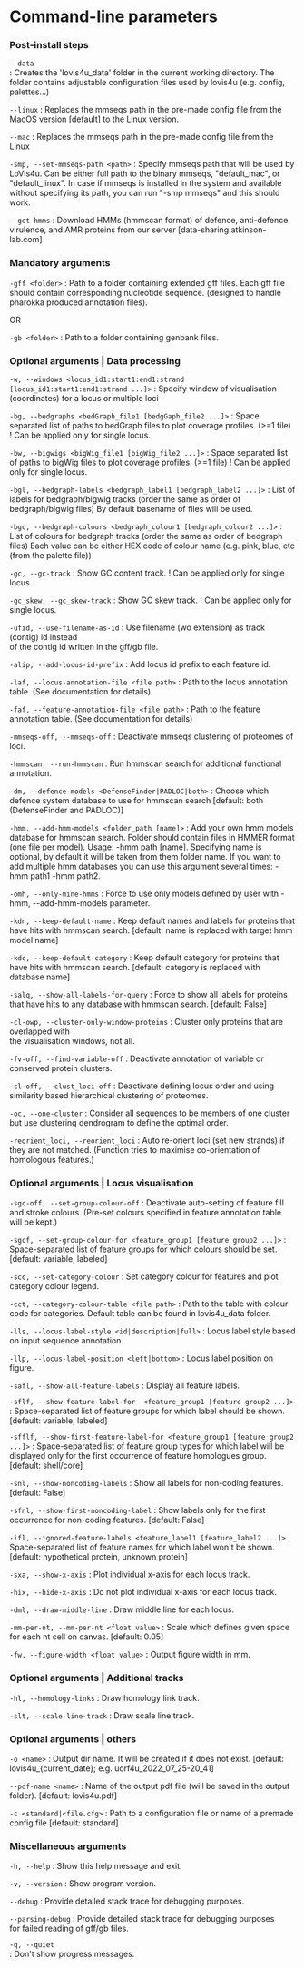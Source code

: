 # Сommand-line parameters



### Post-install steps

`--data`  
:    Creates the 'lovis4u_data' folder in the current working directory.
     The folder contains adjustable configuration files used by lovis4u
     (e.g. config, palettes...)

`--linux`
:    Replaces the mmseqs path in the pre-made config file from the MacOS
     version [default] to the Linux version.

`--mac`
:    Replaces the mmseqs path in the pre-made config file from the Linux

`-smp, --set-mmseqs-path <path>`
:	Specify mmseqs path that will be used by LoVis4u. Can be either full path
    to the binary mmseqs, "default_mac", or "default_linux". In case if mmseqs
    is installed in the system and available without specifying its path, you can
    run "-smp mmseqs" and this should work.

`--get-hmms`
:    Download HMMs (hmmscan format) of defence, anti-defence, virulence,
     and AMR proteins from our server [data-sharing.atkinson-lab.com]

### Mandatory arguments
`-gff <folder>`
:    Path to a folder containing extended gff files.
     Each gff file should contain corresponding nucleotide sequence.
     (designed to handle pharokka produced annotation files).

 OR

`-gb <folder>`
:    Path to a folder containing genbank files.

### Optional arguments | Data processing
`-w, --windows <locus_id1:start1:end1:strand [locus_id1:start1:end1:strand ...]>`
:    Specify window of visualisation (coordinates) for a locus or multiple loci

`-bg, --bedgraphs <bedGraph_file1 [bedgGaph_file2 ...]>`
:    Space separated list of paths to bedGraph files to plot coverage profiles.
     (>=1 file) ! Can be applied only for single locus.

`-bw, --bigwigs <bigWig_file1 [bigWig_file2 ...]>`
:    Space separated list of paths to bigWig files to plot coverage profiles.
     (>=1 file) ! Can be applied only for single locus.

`-bgl, --bedgraph-labels <bedgraph_label1 [bedgraph_label2 ...]>`
:    List of labels for bedgraph/bigwig tracks (order the same as order of bedgraph/bigwig files)
     By default basename of files will be used.

`-bgc, --bedgraph-colours <bedgraph_colour1 [bedgraph_colour2 ...]>`
:    List of colours for bedgraph tracks (order the same as order of bedgraph files)
    Each value can be either HEX code of colour name (e.g. pink, blue, etc (from the palette file))

`-gc, --gc-track`
:    Show GC content track. ! Can be applied only for single locus.

`-gc_skew, --gc_skew-track`
:    Show GC skew track. ! Can be applied only for single locus.

`-ufid, --use-filename-as-id`
:    Use filename (wo extension) as track (contig) id instead  
     of the contig id written in the gff/gb file.

`-alip, --add-locus-id-prefix`
:    Add locus id prefix to each feature id.

`-laf, --locus-annotation-file <file path>`
:    Path to the locus annotation table.
     (See documentation for details)

`-faf, --feature-annotation-file <file path>`
:    Path to the feature annotation table.
     (See documentation for details)

`-mmseqs-off, --mmseqs-off`
:   Deactivate mmseqs clustering of proteomes of loci.

`-hmmscan, --run-hmmscan`
:    Run hmmscan search for additional functional annotation.

`-dm, --defence-models <DefenseFinder|PADLOC|both>`
:    Choose which defence system database to use for hmmscan search
     [default: both (DefenseFinder and PADLOC)]

`-hmm, --add-hmm-models <folder_path [name]>`
:    Add your own hmm models database for hmmscan search. Folder should
     contain files in HMMER format (one file per model). Usage: -hmm path [name].
     Specifying name is optional, by default it will be taken from them folder name.
     If you want to add multiple hmm databases you can use this argument several
     times: -hmm path1 -hmm path2.

`-omh, --only-mine-hmms`
:    Force to use only models defined by user with -hmm, --add-hmm-models parameter.

`-kdn, --keep-default-name`
:    Keep default names and labels for proteins that have hits with
     hmmscan search. [default: name is replaced with target hmm model name]

`-kdc, --keep-default-category`
:    Keep default category for proteins that have hits with hmmscan
     search. [default: category is replaced with database name]

`-salq, --show-all-labels-for-query`
:    Force to show all labels for proteins that have hits to any database with hmmscan search.
    [default: False]

`-cl-owp, --cluster-only-window-proteins`
:    Cluster only proteins that are overlapped with  
     the visualisation windows, not all.

`-fv-off, --find-variable-off`
:    Deactivate annotation of variable or conserved protein clusters.

`-cl-off, --clust_loci-off`
:    Deactivate defining locus order and using similarity based hierarchical
    clustering of proteomes.

`-oc, --one-cluster`
:    Consider all sequences to be members of one cluster but use clustering
    dendrogram to define the optimal order.

`-reorient_loci, --reorient_loci`
:    Auto re-orient loci (set new strands) if they are not matched.
     (Function tries to maximise co-orientation of homologous features.)

### Optional arguments | Locus visualisation
`-sgc-off, --set-group-colour-off`
:    Deactivate auto-setting of feature fill and stroke colours.
     (Pre-set colours specified in feature annotation table will be kept.)

`-sgcf, --set-group-colour-for <feature_group1 [feature group2 ...]>`
:    Space-separated list of feature groups for which colours should be set.
     [default: variable, labeled]

`-scc, --set-category-colour`
:    Set category colour for features and plot category colour legend.

`-cct, --category-colour-table <file path>`
:    Path to the table with colour code for categories.
     Default table can be found in lovis4u_data folder.

`-lls, --locus-label-style <id|description|full>`
:    Locus label style based on input sequence annotation.

`-llp, --locus-label-position <left|bottom>`
:    Locus label position on figure.

`-safl, --show-all-feature-labels`
:    Display all feature labels.

`-sflf, --show-feature-label-for  <feature_group1 [feature group2 ...]>`
:    Space-separated list of feature groups for which label should be shown.
     [default: variable, labeled]

`-sfflf, --show-first-feature-label-for <feature_group1 [feature group2 ...]>`
:    Space-separated list of feature group types for which label will be displayed
      only for the first occurrence of feature homologues group.
     [default: shell/core]

`-snl, --show-noncoding-labels`
:    Show all labels for non-coding features. [default: False]

`-sfnl, --show-first-noncoding-label`
:    Show labels only for the first occurrence for non-coding features.
     [default: False]

`-ifl, --ignored-feature-labels <feature_label1 [feature_label2 ...]>`
:    Space-separated list of feature names for which label won't be shown.
     [default: hypothetical protein, unknown protein]

`-sxa, --show-x-axis`
:    Plot individual x-axis for each locus track.

`-hix, --hide-x-axis`
:    Do not plot individual x-axis for each locus track.

`-dml, --draw-middle-line`
:    Draw middle line for each locus.

`-mm-per-nt, --mm-per-nt <float value>`
:   Scale which defines given space for each nt cell on canvas.
     [default: 0.05]

`-fw, --figure-width <float value>`
:    Output figure width in mm.

### Optional arguments | Additional tracks
`-hl, --homology-links`
:    Draw homology link track.

`-slt, --scale-line-track`
:    Draw scale line track.


### Optional arguments | others
`-o <name>`
:    Output dir name. It will be created if it does not exist.
  	 [default: lovis4u_{current_date}; e.g. uorf4u_2022_07_25-20_41]

`--pdf-name <name>`
:    Name of the output pdf file (will be saved in the output folder).
     [default: lovis4u.pdf]

`-c <standard|<file.cfg>`
:    Path to a configuration file or name of a premade config file
     [default: standard]

### Miscellaneous arguments
`-h, --help`
:    Show this help message and exit.

`-v, --version`
:    Show program version.

`--debug`
:    Provide detailed stack trace for debugging purposes.

`--parsing-debug`
:    Provide detailed stack trace for debugging purposes   
     for failed reading of gff/gb files.

`-q, --quiet`	
:    Don't show progress messages.

	
